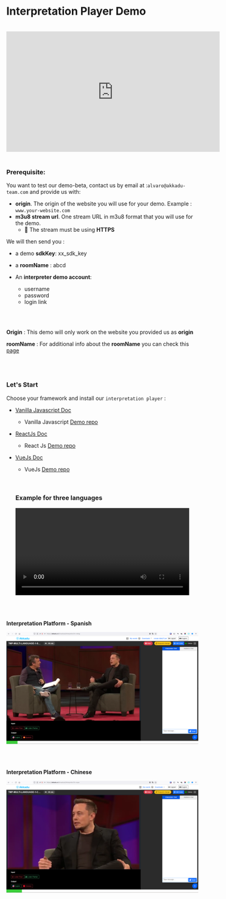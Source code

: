 # Interpretation Player Demo

<br>
<iframe width="560" height="315" src="https://www.youtube.com/embed/GE4_qnR43I0" title="YouTube video player" frameborder="0" allow="accelerometer; autoplay; clipboard-write; encrypted-media; gyroscope; picture-in-picture" allowfullscreen></iframe>
<br>
<br>

### Prerequisite:

You want to test our demo-beta, contact us by email at :`alvaro@akkadu-team.com` and provide us with:
- **origin**. The origin of the website you will use for your demo. Example : `www.your-website.com`
- **m3u8 stream url**. One stream URL in m3u8 format that you will use for the demo.
  - 🚨 The stream must be using **HTTPS** 

We will then send you : 
- a demo **sdkKey**: xx_sdk_key
- a **roomName** : abcd

- An **interpreter demo account**:
  - username
  - password
  - login link


<br>
<br>

**Origin** : This demo will only work on the website you provided us as **origin**

**roomName** : For additional info about the **roomName** you can check this [page](/interpretation-player/roomname)


<br>
<br>


### Let's Start

Choose your framework and install our `interpretation player` :
- [Vanilla Javascript Doc](/getting-started/vanilla-js.html#registering-the-interpretation-player)
  - Vanilla Javascript [Demo repo](https://github.com/Akkadu/rsi-widgets/tree/main/packages/rsi-vanilla-example)

- [ReactJs Doc](/getting-started/react.html#registering-the-interpretation-player)
  - React Js [Demo repo](https://github.com/Akkadu/rsi-widgets/tree/main/packages/rsi-react-example)

- [VueJs Doc](/getting-started/vue.html#registering-the-interpretation-player)
  - VueJs [Demo repo](https://github.com/Akkadu/rsi-widgets/tree/main/packages/rsi-vue-example)




  <br>
  <br>

  ### Example for three languages

  <video src="https://assets.akkadu.com/akkadu-rsi-widget/assets/test-musk-speech.mp4" width="95%" controls="true" autoplay="false" ></video>
  
<br>
<br>

**Interpretation Platform - Spanish**
<br>

![interpretation-platform-2](../images/interpretation-platform-2.png)

<br>
<br>

**Interpretation Platform - Chinese**
<br>

![interpretation-platform-1](../images/interpretation-platform-1.png)

